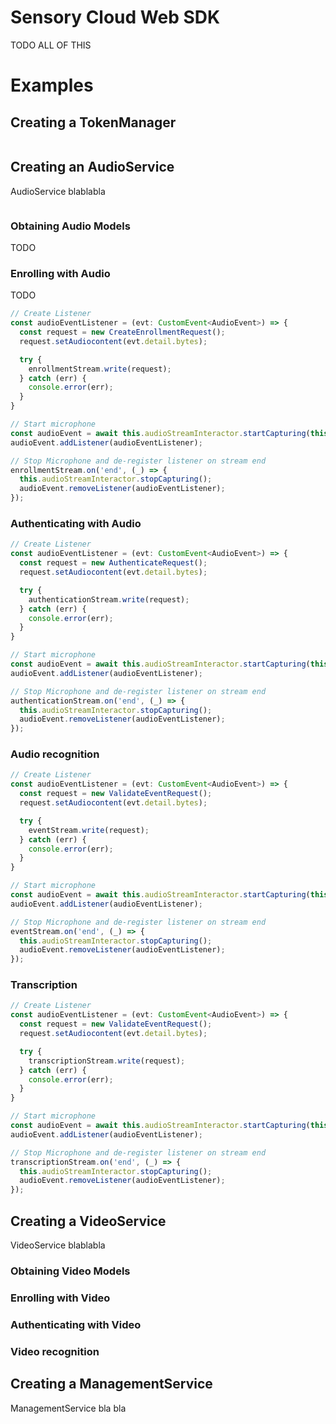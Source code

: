 # Sensory Cloud Web SDK

TODO ALL OF THIS


# Examples

## Creating a TokenManager


```typescript


```

## Creating an AudioService

AudioService blablabla

```typescript


```

### Obtaining Audio Models
TODO

### Enrolling with Audio

TODO

```typescript
// Create Listener
const audioEventListener = (evt: CustomEvent<AudioEvent>) => {
  const request = new CreateEnrollmentRequest();
  request.setAudiocontent(evt.detail.bytes);

  try {
    enrollmentStream.write(request);
  } catch (err) {
    console.error(err);
  }
}

// Start microphone
const audioEvent = await this.audioStreamInteractor.startCapturing(this.dataUploadInterval);
audioEvent.addListener(audioEventListener);

// Stop Microphone and de-register listener on stream end
enrollmentStream.on('end', (_) => {
  this.audioStreamInteractor.stopCapturing();
  audioEvent.removeListener(audioEventListener);
});
```

### Authenticating with Audio

```typescript
// Create Listener
const audioEventListener = (evt: CustomEvent<AudioEvent>) => {
  const request = new AuthenticateRequest();
  request.setAudiocontent(evt.detail.bytes);

  try {
    authenticationStream.write(request);
  } catch (err) {
    console.error(err);
  }
}

// Start microphone
const audioEvent = await this.audioStreamInteractor.startCapturing(this.dataUploadInterval);
audioEvent.addListener(audioEventListener);

// Stop Microphone and de-register listener on stream end
authenticationStream.on('end', (_) => {
  this.audioStreamInteractor.stopCapturing();
  audioEvent.removeListener(audioEventListener);
});
```

### Audio recognition

```typescript
// Create Listener
const audioEventListener = (evt: CustomEvent<AudioEvent>) => {
  const request = new ValidateEventRequest();
  request.setAudiocontent(evt.detail.bytes);

  try {
    eventStream.write(request);
  } catch (err) {
    console.error(err);
  }
}

// Start microphone
const audioEvent = await this.audioStreamInteractor.startCapturing(this.dataUploadInterval);
audioEvent.addListener(audioEventListener);

// Stop Microphone and de-register listener on stream end
eventStream.on('end', (_) => {
  this.audioStreamInteractor.stopCapturing();
  audioEvent.removeListener(audioEventListener);
});

```

### Transcription

```typescript
// Create Listener
const audioEventListener = (evt: CustomEvent<AudioEvent>) => {
  const request = new ValidateEventRequest();
  request.setAudiocontent(evt.detail.bytes);

  try {
    transcriptionStream.write(request);
  } catch (err) {
    console.error(err);
  }
}

// Start microphone
const audioEvent = await this.audioStreamInteractor.startCapturing(this.dataUploadInterval);
audioEvent.addListener(audioEventListener);

// Stop Microphone and de-register listener on stream end
transcriptionStream.on('end', (_) => {
  this.audioStreamInteractor.stopCapturing();
  audioEvent.removeListener(audioEventListener);
});
```


## Creating a VideoService

VideoService blablabla

### Obtaining Video Models

### Enrolling with Video

### Authenticating with Video

### Video recognition

## Creating a ManagementService

ManagementService bla bla
